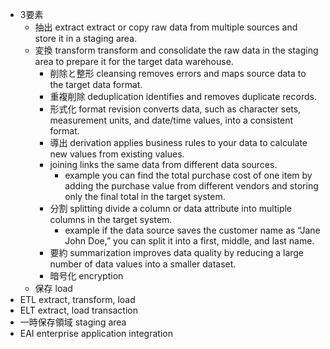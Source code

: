- 3要素
    - 抽出 extract
        extract or copy raw data from multiple sources and store it in a staging area.
    - 変換 transform
        transform and consolidate the raw data in the staging area to prepare it for the target data warehouse.
        - 削除と整形 cleansing
            removes errors and maps source data to the target data format.
        - 重複削除 deduplication
            identifies and removes duplicate records.
        - 形式化 format revision
            converts data, such as character sets, measurement units, and date/time values, into a consistent format.
        - 導出 derivation
            applies business rules to your data to calculate new values from existing values.
        - joining
            links the same data from different data sources.
            - example
                you can find the total purchase cost of one item by adding the purchase value from different vendors and storing only the final total in the target system.
        - 分割 splitting
            divide a column or data attribute into multiple columns in the target system. 
            - example
                if the data source saves the customer name as “Jane John Doe,” you can split it into a first, middle, and last name.
        - 要約 summarization
            improves data quality by reducing a large number of data values into a smaller dataset.
        - 暗号化 encryption
    - 保存 load
- ETL extract, transform, load
- ELT extract, load transaction
- 一時保存領域 staging area
- EAI enterprise application integration